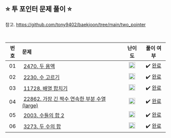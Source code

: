 ## ⭐️ 투 포인터 문제 풀이 ⭐️ 

참고. https://github.com/tony9402/baekjoon/tree/main/two_pointer

<br>

| **번호** | **문제** | **난이도** | **풀이 여부** |
|:--------:|:--------|:----------:|:-----------:|
| 01 | &nbsp;[2470. 두 용액](https://www.acmicpc.net/problem/2470)&nbsp;&nbsp; | &nbsp;&nbsp;<img src="https://github.com/yuuforest/Baekjoon/assets/97596022/85149378-3937-4538-8a9b-1b178253c958" width="20"/>&nbsp;&nbsp; | &nbsp;✔️ [완료](https://github.com/yuuforest/Baekjoon/blob/main/python/%ED%88%AC%20%ED%8F%AC%EC%9D%B8%ED%84%B0/Prob2470.py)&nbsp; |
| 02 | &nbsp;[2230. 수 고르기](https://www.acmicpc.net/problem/2230)&nbsp;&nbsp; | &nbsp;&nbsp;<img src="https://github.com/yuuforest/Baekjoon/assets/97596022/85149378-3937-4538-8a9b-1b178253c958" width="20"/>&nbsp;&nbsp; | &nbsp;✔️ [완료](https://github.com/yuuforest/Baekjoon/blob/main/python/%ED%88%AC%20%ED%8F%AC%EC%9D%B8%ED%84%B0/Prob2230.py)&nbsp; |
| 03 | &nbsp;[11728. 배열 합치기](https://www.acmicpc.net/problem/11728)&nbsp;&nbsp; | &nbsp;&nbsp;<img src="https://github.com/yuuforest/Baekjoon/assets/97596022/16c246cd-0ac7-4c70-8e59-ae53094efefd" width="20"/>&nbsp;&nbsp; | &nbsp;✔️ [완료](https://github.com/yuuforest/Baekjoon/blob/main/python/%ED%88%AC%20%ED%8F%AC%EC%9D%B8%ED%84%B0/Prob11728.py)&nbsp; |
| 04 | &nbsp;[22862. 가장 긴 짝수 연속한 부분 수열 (large)](https://www.acmicpc.net/problem/22862)&nbsp;&nbsp; | &nbsp;&nbsp;<img src="https://github.com/yuuforest/Baekjoon/assets/97596022/85149378-3937-4538-8a9b-1b178253c958" width="20"/>&nbsp;&nbsp; | &nbsp;✔️ [완료](https://github.com/yuuforest/Baekjoon/blob/main/python/%ED%88%AC%20%ED%8F%AC%EC%9D%B8%ED%84%B0/Prob22862.py)&nbsp; |
| 05 | &nbsp;[2003. 수들의 합 2](https://www.acmicpc.net/problem/2003)&nbsp;&nbsp; | &nbsp;&nbsp;<img src="https://github.com/yuuforest/Baekjoon/assets/97596022/3c7e9f4b-e603-404f-b612-258d66475421" width="20"/>&nbsp;&nbsp; | &nbsp;✔️ [완료](https://github.com/yuuforest/Baekjoon/blob/main/python/%ED%88%AC%20%ED%8F%AC%EC%9D%B8%ED%84%B0/Prob2003.py)&nbsp; |
| 06 | &nbsp;[3273. 두 수의 합](https://www.acmicpc.net/problem/3273)&nbsp;&nbsp; | &nbsp;&nbsp;<img src="https://github.com/yuuforest/Baekjoon/assets/97596022/07accbcc-b7bc-4a50-a82e-37f90db6a48f" width="20"/>&nbsp;&nbsp; | &nbsp;✔️ [완료](https://github.com/yuuforest/Baekjoon/blob/main/python/%ED%88%AC%20%ED%8F%AC%EC%9D%B8%ED%84%B0/Prob3273.py)&nbsp; |